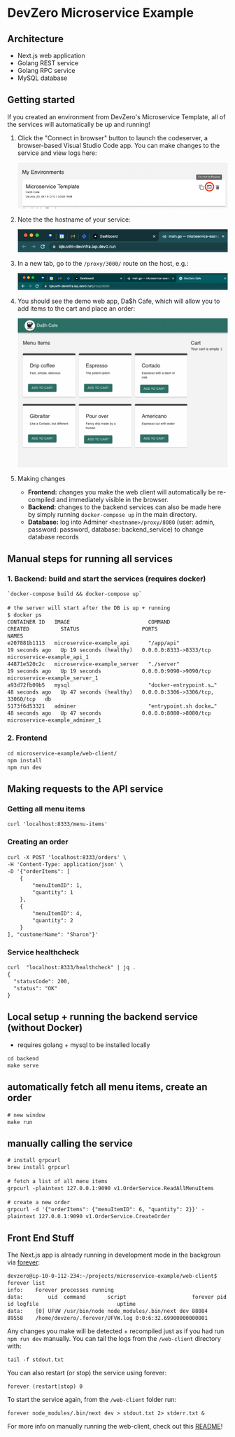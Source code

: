 # DevZero Microservice Example

## Architecture
- Next.js web application
- Golang REST service
- Golang RPC service
- MySQL database

## Getting started
If you created an environment from DevZero's Microservice Template, all of the services will automatically be up and running!

1. Click the "Connect in browser" button to launch the codeserver, a browser-based Visual Studio Code app. You can make changes to the service and view logs here:

    ![environment connect in browser](/images/connect-in-browser.png)


2. Note the the hostname of your service:

    ![hostname](/images/hostname.png)


3. In a new tab, go to the `/proxy/3000/` route on the host, e.g.:

    ![web app url](/images/web-app-url.png)


4. You should see the demo web app, Da$h Cafe, which will allow you to add items to the cart and place an order:

    ![dash cafe demo app](/images/dash-cafe.png)


5. Making changes
    - **Frontend:** changes you make the web client will automatically be re-compiled and immediately visible in the browser. 
    - **Backend:** changes to the backend services can also be made here by simply running `docker-compose up` in the main directory. 
    - **Database:** log into Adminer `<hostname>/proxy/8080` (user: admin, password: password, database: backend_service) to change database records

## Manual steps for running all services

### 1. Backend: build and start the services (requires docker)
```
`docker-compose build && docker-compose up`

# the server will start after the DB is up + running
$ docker ps
CONTAINER ID   IMAGE                         COMMAND                  CREATED          STATUS                    PORTS                               NAMES
e207881b1113   microservice-example_api      "/app/api"               19 seconds ago   Up 19 seconds (healthy)   0.0.0.0:8333->8333/tcp              microservice-example_api_1
44871e520c2c   microservice-example_server   "./server"               19 seconds ago   Up 19 seconds             0.0.0.0:9090->9090/tcp              microservice-example_server_1
a93d72fb09b5   mysql                         "docker-entrypoint.s…"   48 seconds ago   Up 47 seconds (healthy)   0.0.0.0:3306->3306/tcp, 33060/tcp   db
5173f6d53321   adminer                       "entrypoint.sh docke…"   48 seconds ago   Up 47 seconds             0.0.0.0:8080->8080/tcp              microservice-example_adminer_1
```

### 2. Frontend
```
cd microservice-example/web-client/
npm install
npm run dev
```

## Making requests to the API service

### Getting all menu items

```
curl 'localhost:8333/menu-items'
```

### Creating an order

```
curl -X POST 'localhost:8333/orders' \
-H 'Content-Type: application/json' \
-D '{"orderItems": [
    {
        "menuItemID": 1,
        "quantity": 1
    },
    {
        "menuItemID": 4,
        "quantity": 2
    }
], "customerName": "Sharon"}'
```

### Service healthcheck

```
curl  "localhost:8333/healthcheck" | jq .
{
  "statusCode": 200,
  "status": "OK"
}
```

## Local setup + running the backend service (without Docker)

- requires golang + mysql to be installed locally

```
cd backend
make serve
```

## automatically fetch all menu items, create an order

```
# new window
make run
```

## manually calling the service

```
# install grpcurl
brew install grpcurl

# fetch a list of all menu items
grpcurl -plaintext 127.0.0.1:9090 v1.OrderService.ReadAllMenuItems

# create a new order
grpcurl -d '{"orderItems": {"menuItemID": 6, "quantity": 2}}' -plaintext 127.0.0.1:9090 v1.OrderService.CreateOrder
```

## Front End Stuff
The Next.js app is already running in development mode in the backgroun via [forever](https://github.com/foreversd/forever):
```
devzero@ip-10-0-112-234:~/projects/microservice-example/web-client$ forever list
info:    Forever processes running
data:        uid  command       script                     forever pid   id logfile                         uptime                  
data:    [0] UFVW /usr/bin/node node_modules/.bin/next dev 88084   89558    /home/devzero/.forever/UFVW.log 0:0:6:32.69900000000001 
```

Any changes you make will be detected + recompiled just as if you had run `npm run dev` manually.
You can tail the logs from the `/web-client` directory with:
```
tail -f stdout.txt
```

You can also restart (or stop) the service using forever:
```
forever (restart|stop) 0
```

To start the service again, from the `/web-client` folder run:
```
forever node_modules/.bin/next dev > stdout.txt 2> stderr.txt &
```

For more info on manually running the web-client, check out this [README](./web-client/README.md)!
